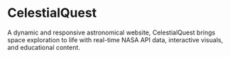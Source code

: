 # CelestialQuest
A dynamic and responsive astronomical website, CelestialQuest brings space exploration to life with real-time NASA API data, interactive visuals, and educational content.
